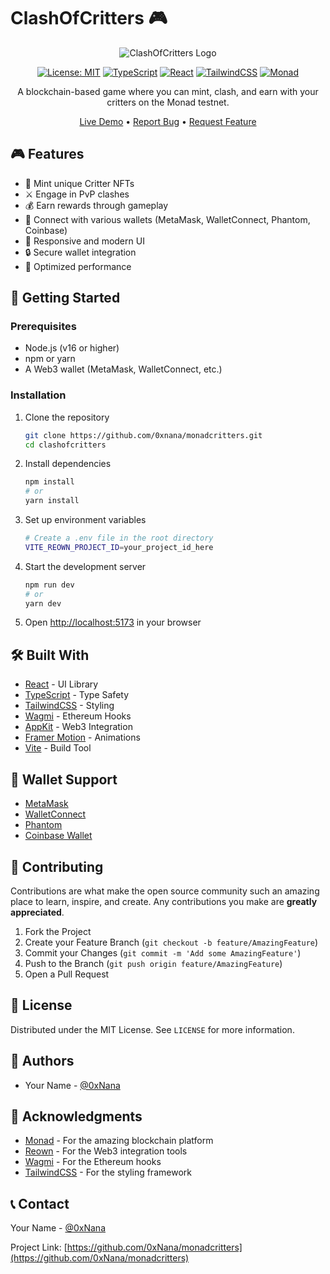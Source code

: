 # ClashOfCritters 🎮

<div align="center">

![ClashOfCritters Logo](public/logo.png)

[![License: MIT](https://img.shields.io/badge/License-MIT-yellow.svg)](https://opensource.org/licenses/MIT)
[![TypeScript](https://img.shields.io/badge/TypeScript-4.9.5-blue.svg)](https://www.typescriptlang.org/)
[![React](https://img.shields.io/badge/React-18.2.0-blue.svg)](https://reactjs.org/)
[![TailwindCSS](https://img.shields.io/badge/TailwindCSS-3.3.0-blue.svg)](https://tailwindcss.com/)
[![Monad](https://img.shields.io/badge/Monad-Testnet-purple.svg)](https://monad.xyz)

A blockchain-based game where you can mint, clash, and earn with your critters on the Monad testnet.

[Live Demo](https://clashofcritters.vercel.app) • [Report Bug](https://github.com/yourusername/clashofcritters/issues) • [Request Feature](https://github.com/yourusername/clashofcritters/issues)

</div>

## 🎮 Features

- 🎨 Mint unique Critter NFTs
- ⚔️ Engage in PvP clashes
- 💰 Earn rewards through gameplay
- 👛 Connect with various wallets (MetaMask, WalletConnect, Phantom, Coinbase)
- 📱 Responsive and modern UI
- 🔒 Secure wallet integration
- 🎯 Optimized performance

## 🚀 Getting Started

### Prerequisites

- Node.js (v16 or higher)
- npm or yarn
- A Web3 wallet (MetaMask, WalletConnect, etc.)

### Installation

1. Clone the repository
   ```bash
   git clone https://github.com/0xnana/monadcritters.git
   cd clashofcritters
   ```

2. Install dependencies
   ```bash
   npm install
   # or
   yarn install
   ```

3. Set up environment variables
   ```bash
   # Create a .env file in the root directory
   VITE_REOWN_PROJECT_ID=your_project_id_here
   ```

4. Start the development server
   ```bash
   npm run dev
   # or
   yarn dev
   ```

5. Open [http://localhost:5173](http://localhost:5173) in your browser

## 🛠️ Built With

- [React](https://reactjs.org/) - UI Library
- [TypeScript](https://www.typescriptlang.org/) - Type Safety
- [TailwindCSS](https://tailwindcss.com/) - Styling
- [Wagmi](https://wagmi.sh/) - Ethereum Hooks
- [AppKit](https://reown.appkit.dev/) - Web3 Integration
- [Framer Motion](https://www.framer.com/motion/) - Animations
- [Vite](https://vitejs.dev/) - Build Tool

## 👛 Wallet Support

- [MetaMask](https://metamask.io/)
- [WalletConnect](https://walletconnect.com/)
- [Phantom](https://phantom.app/)
- [Coinbase Wallet](https://www.coinbase.com/wallet)


## 🤝 Contributing

Contributions are what make the open source community such an amazing place to learn, inspire, and create. Any contributions you make are **greatly appreciated**.

1. Fork the Project
2. Create your Feature Branch (`git checkout -b feature/AmazingFeature`)
3. Commit your Changes (`git commit -m 'Add some AmazingFeature'`)
4. Push to the Branch (`git push origin feature/AmazingFeature`)
5. Open a Pull Request

## 📝 License

Distributed under the MIT License. See `LICENSE` for more information.

## 👥 Authors

- Your Name - [@0xNana](https://github.com/0xNana)

## 🙏 Acknowledgments

- [Monad](https://monad.xyz) - For the amazing blockchain platform
- [Reown](https://reown.appkit.dev/) - For the Web3 integration tools
- [Wagmi](https://wagmi.sh/) - For the Ethereum hooks
- [TailwindCSS](https://tailwindcss.com/) - For the styling framework

## 📞 Contact

Your Name - [@0xNana](https://github.com/0xNana)

Project Link: [https://github.com/0xNana/monadcritters](https://github.com/0xNana/monadcritters) 
